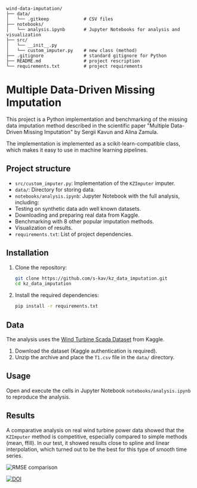 ```
wind-data-imputation/
├── data/
│   └── .gitkeep             # CSV files
├── notebooks/
│   └── analysis.ipynb       # Jupyter Notebooks for analysis and visualization
├── src/
│   └── __init__.py
│   └── custom_imputer.py    # new class (method)
├── .gitignore               # standard gitignore for Python
├── README.md                # project rescription
└── requirements.txt         # project requirements
```

# Multiple Data-Driven Missing Imputation

This project is a Python implementation and benchmarking of the missing data imputation method described in the scientific paper "Multiple Data-Driven Missing Imputation" by Sergii Kavun and Alina Zamula.

The implementation is implemented as a scikit-learn-compatible class, which makes it easy to use in machine learning pipelines.

## Project structure

- `src/custom_imputer.py`: Implementation of the `KZImputer` imputer.
- `data/`: Directory for storing data.
- `notebooks/analysis.ipynb`: Jupyter Notebook with the full analysis, including:
- Testing on synthetic data adn well known datasets.
- Downloading and preparing real data from Kaggle.
- Benchmarking with 8 other popular imputation methods.
- Visualization of results.
- `requirements.txt`: List of project dependencies.

## Installation

1. Clone the repository:
   ```bash
   git clone https://github.com/s-kav/kz_data_imputation.git
   cd kz_data_imputation

   ```

2. Install the required dependencies:
   ```bash
   pip install -r requirements.txt
   ```

## Data

The analysis uses the [Wind Turbine Scada Dataset](https://www.kaggle.com/datasets/berkerisen/wind-turbine-scada-dataset) from Kaggle.

1. Download the dataset (Kaggle authentication is required).
2. Unzip the archive and place the `T1.csv` file in the `data/` directory.

## Usage

Open and execute the cells in Jupyter Notebook `notebooks/analysis.ipynb` to reproduce the analysis.

## Results

A comparative analysis on real wind turbine power data showed that the `KZImputer` method is competitive, especially compared to simple methods (mean, ffill). In our test, it showed results close to spline and linear interpolation, which turned out to be the best for this type of smooth time series.

![RMSE comparison](path/to/your/rmse_plot.png)

[![DOI](https://zenodo.org/badge/1001952407.svg)](https://doi.org/10.5281/zenodo.15663429)
